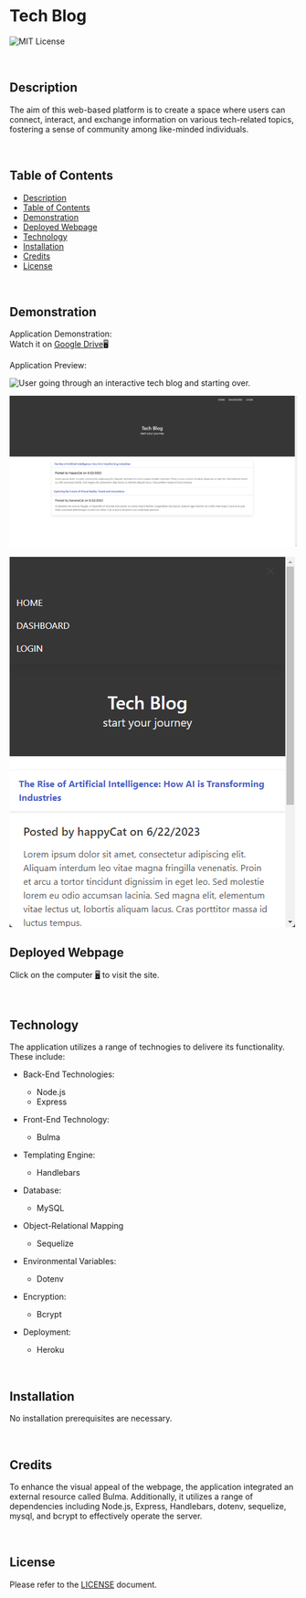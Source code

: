 # Tech Blog

![MIT License](https://img.shields.io/badge/license-MIT%20License-black.svg)

<br>

## Description

The aim of this web-based platform is to create a space where users can connect, interact, and exchange information on various tech-related topics, fostering a sense of community among like-minded individuals.

<br>

## Table of Contents

- [Description](#description)
- [Table of Contents](#table-of-contents)
- [Demonstration](#demonstration)
- [Deployed Webpage](#deployed-webpage)
- [Technology](#technology)
- [Installation](#installation)
- [Credits](#credits)
- [License](#license)

<br>

## Demonstration

Application Demonstration:\
Watch it on [Google Drive](https://drive.google.com/file/d/1KiTD95_KYZ0TWVCVoD6M32Z7appLgXcG/view)🖥️

Application Preview:

![User going through an interactive tech blog and starting over.](./public/images/Tech%20Blog.gif)

![Homepage of the tech blog on a desktop.](./public/images/2.png)

![Homepage of the tech blog on a phone.](./public/images/1.png)

## Deployed Webpage

Click on the computer [🖥️](https://techy-bloggy-d7f528e7d6af.herokuapp.com/) to visit the site.

<br>

## Technology

The application utilizes a range of technogies to delivere its functionality. These include:

- Back-End Technologies:

  - Node.js
  - Express

- Front-End Technology:

  - Bulma

- Templating Engine:

  - Handlebars

- Database:

  - MySQL

- Object-Relational Mapping

  - Sequelize

- Environmental Variables:

  - Dotenv

- Encryption:

  - Bcrypt

- Deployment:

  - Heroku

<br>

## Installation

No installation prerequisites are necessary.

<br>

## Credits

To enhance the visual appeal of the webpage, the application integrated an external resource called Bulma. Additionally, it utilizes a range of dependencies including Node.js, Express, Handlebars, dotenv, sequelize, mysql, and bcrypt to effectively operate the server.

<br>

## License

Please refer to the [LICENSE](https://github.com/ronachen99/tech-blog/blob/main/LICENSE) document.


